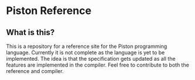 # Piston Reference

## What is this?

This is a repository for a reference site for the Piston programming language. Currently it is not complete as the
language is yet to be implemented. The idea is that the specification gets updated as all the features are implemented in
the compiler. Feel free to contribute to both the reference and compiler.
